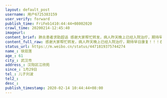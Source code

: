 ```yaml
---
layout: default_post
username: 用户6725383159
user_verify: forward
publish_time: FriFeb1410:44:44+08002020
crawl_time: 20200214-12:45:40
imageurl: 
content_brief: 肺炎患者求助超话 感谢大家帮忙转发，病人昨天晚上已经入院治疗，期待早日康复！！！在这疫情严峻的时刻，力所能及，尽自己绵薄之力，也非常感谢大家不断的努力转发微博，我们一起为社会做的贡献🙏🙏🙏【姓名】徐双莲【年龄】61【所在城市】武汉市【所在小区、社区】 ...全文
content_full_raw: 感谢大家帮忙转发，病人昨天晚上已经入院治疗，期待早日康复！！！在这疫情严峻的时刻，力所能及，尽自己绵薄之力，也非常感谢大家不断的努力转发微博，我们一起为社会做的贡献<spanclass="url-icon"><imgalt=[作揖]src="//h5.sinaimg.cn/m/emoticon/icon/others/h_zuoyi-cb12e18fd5.png"style="width:1em;height:1em;"/></span><spanclass="url-icon"><imgalt=[作揖]src="//h5.sinaimg.cn/m/emoticon/icon/others/h_zuoyi-cb12e18fd5.png"style="width:1em;height:1em;"/></span><spanclass="url-icon"><imgalt=[作揖]src="//h5.sinaimg.cn/m/emoticon/icon/others/h_zuoyi-cb12e18fd5.png"style="width:1em;height:1em;"/></span>🙏🙏🙏<br/>【姓名】徐双莲<br/>【年龄】61<br/>【所在城市】武汉市<br/>【所在小区、社区】汉阳区江欣苑<br/>【患病时间】1月29日<br/>【联系方式】儿子刘波<br/>【其他紧急联系人】<br/>【病情描述】
status_url: https://m.weibo.cn/status/4471819375744274
name_: 徐双莲
age_: 61
city_: 武汉市
address_: 汉阳区江欣苑
since_: 1月29日
tel_: 儿子刘波
tel2_: 
desc_: 
publish_timestamp: 2020-02-14 10:44:44+08:00
---
```

